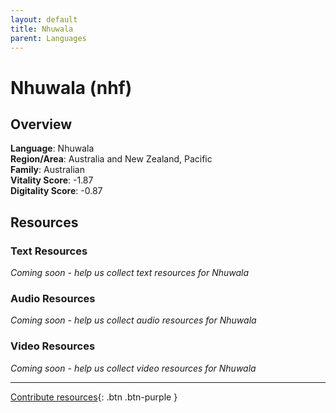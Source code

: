 ```yaml
---
layout: default
title: Nhuwala
parent: Languages
---
```


# Nhuwala (nhf)

## Overview

**Language**: Nhuwala  
**Region/Area**: Australia and New Zealand, Pacific  
**Family**: Australian  
**Vitality Score**: -1.87  
**Digitality Score**: -0.87  

## Resources

### Text Resources
*Coming soon - help us collect text resources for Nhuwala*

### Audio Resources
*Coming soon - help us collect audio resources for Nhuwala*

### Video Resources
*Coming soon - help us collect video resources for Nhuwala*

---

[Contribute resources](https://fairtrain.github.io/){: .btn .btn-purple }
